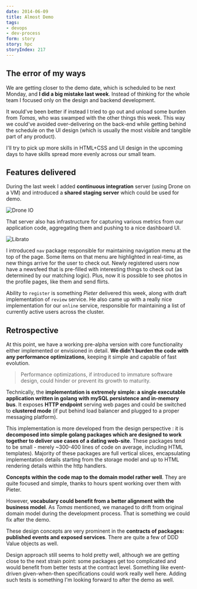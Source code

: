 ```yaml
---
date: 2014-06-09
title: Almost Demo
tags:
- devops
- dev-process
form: story
story: hpc
storyIndex: 217
---
```


## The error of my ways

We are getting closer to the demo date, which is scheduled to be next
Monday, and **I did a big mistake last week**. Instead of thinking for
the whole team I focused only on the design and backend development.

It would've been better if instead I tried to go out and unload some
burden from _Tomas_, who was swamped with the other things this
week. This way we could've avoided over-delivering on the back-end
while getting behind the schedule on the UI design (which is usually
the most visible and tangible part of any product).

I'll try to pick up more skills in HTML+CSS and UI design in the
upcoming days to have skills spread more evenly across our small team.

## Features delivered

During the last week I added **continuous integration** server (using
Drone on a VM) and introduced a **shared staging server** which could
be used for demo.

![Drone IO](/images/drone.png)

That server also has infrastructure for capturing various metrics from
our application code, aggregating them and pushing to a nice dashboard
UI.

![Librato](/images/librato.png)

I introduced `nav` package responsible for maintaining navigation menu
at the top of the page. Some items on that menu are highlighted in
real-time, as new things arrive for the user to check out. Newly
registered users now have a newsfeed that is pre-filled with
interesting things to check out (as determined by our matching
logic). Plus, now it is possible to see photos in the profile pages,
like them and send flirts.

Ability to `register` is something _Pieter_ delivered this week, along
with draft implementation of `review` service. He also came up with a
really nice implementation for our `online` service, responsible for
maintaining a list of currently active users across the cluster.


## Retrospective


At this point, we have a working pre-alpha version with core
functionality either implemented or envisioned in detail. **We didn't
burden the code with any performance optimizations**, keeping it simple
and capable of fast evolution.

> Performance optimizations, if introduced to immature software
> design, could hinder or prevent its growth to maturity.

Technically, the **implementation is extremely simple: a single
executable application written in golang with mySQL persistence and
in-memory bus**. It exposes **HTTP endpoint** serving web pages and
could be switched to **clustered mode** (if put behind load balancer
and plugged to a proper messaging platform).

This implementation is more developed from the design perspective : it
is **decomposed into simple golang packages which are designed to work
together to deliver use cases of a dating web-site**. These packages
tend to be small - merely ~300-400 lines of code on average, including
HTML templates). Majority of these packages are full vertical slices,
encapsulating implementation details starting from the storage model
and up to HTML rendering details within the http handlers.

**Concepts within the code map to the domain model rather well**. They
are quite focused and simple, thanks to hours spent working over them
with Pieter.

However, **vocabulary could benefit from a better alignment with the
business model**. As _Tomas_ mentioned, we managed to drift from
original domain model during the development process. That is
something we could fix after the demo.

These design concepts are very prominent in the **contracts of
packages: published events and exposed services**. There are quite a
few of DDD Value objects as well.

Design approach still seems to hold pretty well, although we are
getting close to the next strain point: some packages get too
complicated and would benefit from better tests at the contract
level. Something like event-driven given-when-then specifications
could work really well here. Adding such tests is something I'm
looking forward to after the demo as well.
